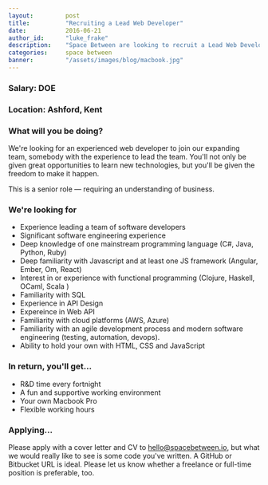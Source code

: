 ```yaml
---
layout:         post
title:          "Recruiting a Lead Web Developer"
date:           2016-06-21
author_id:      "luke_frake"
description:    "Space Between are looking to recruit a Lead Web Developer"
categories:     space between
banner:         "/assets/images/blog/macbook.jpg"
---
```


### Salary: DOE

### Location: Ashford, Kent

### What will you be doing?

We're looking for an experienced web developer to join our expanding team, somebody with the experience to lead the team. You'll not only be given great opportunities to learn new technologies, but you'll be given the freedom to make it happen.

This is a senior role — requiring an understanding of business.

### We're looking for
* Experience leading a team of software developers
* Significant software engineering experience
* Deep knowledge of one mainstream programming language (C#, Java, Python, Ruby)
* Deep familiarity with Javascript and at least one JS framework (Angular, Ember, Om, React)
* Interest in or experience with functional programming (Clojure, Haskell, OCaml, Scala )
* Familiarity with SQL
* Experience in API Design
* Expereince in Web API
* Familiarity with cloud platforms (AWS, Azure)
* Familiarity with an agile development process and modern software engineering (testing, automation, devops).
* Ability to hold your own with HTML, CSS and JavaScript

### In return, you'll get...
* R&D time every fortnight
* A fun and supportive working environment
* Your own Macbook Pro
* Flexible working hours

### Applying...
Please apply with a cover letter and CV to <a href="mailto:hello@spacebetween.io">hello@spacebetween.io</a>, but what we would really like to see is some code you've written. A GitHub or Bitbucket URL is ideal. Please let us know whether a freelance or full-time position is preferable, too.